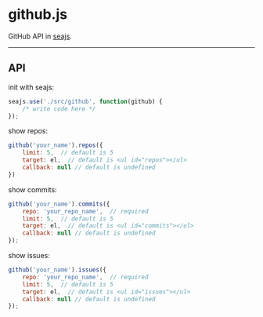 # github.js

GitHub API in [seajs](http://seajs.org).

------------------------

## API


init with seajs:

```javascript
seajs.use('./src/github', function(github) {
    /* write code here */
});
```

show repos:

```javascript
github('your_name').repos({
    limit: 5,  // default is 5
    target: el,  // default is <ul id="repos"></ul>
    callback: null // default is undefined
})
```


show commits:

```javascript
github('your_name').commits({
    repo: 'your_repo_name',  // required
    limit: 5,  // default is 5
    target: el,  // default is <ul id="commits"></ul>
    callback: null // default is undefined
});
```

show issues:

```javascript
github('your_name').issues({
    repo: 'your_repo_name',  // required
    limit: 5,  // default is 5
    target: el,  // default is <ul id="issues"></ul>
    callback: null // default is undefined
});
```
